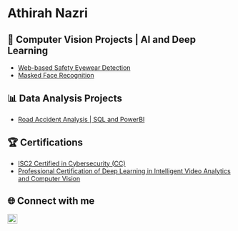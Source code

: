 <h1>Athirah Nazri</h1>

<h2>🔎 Computer Vision Projects | AI and Deep Learning</h2>

- [Web-based Safety Eyewear Detection](https://github.com/najlaathirah/Web-based-Safety-Eyewear-Detection-System)
- [Masked Face Recognition](https://github.com/najlaathirah/Masked-Face-Detection)

<h2>📊 Data Analysis Projects</h2>

- [Road Accident Analysis | SQL and PowerBI](https://github.com/najlaathirah/Road-Accident-Analysis)

<h2>🏆 Certifications</h2>

- [ISC2 Certified in Cybersecurity (CC)](https://www.credly.com/badges/52959c45-8ad8-4d92-8f59-5aa370c8be1f/public_url)
- [Professional Certification of Deep Learning in Intelligent Video Analytics and Computer Vision](https://drive.google.com/file/d/18m6QmURFjVyNwJPtPjUKcVDJg9eBWOxL/view?usp=sharing)


<h2> 🌐 Connect with me</h2>

[<img align="left" alt="JoshMadakor | LinkedIn" width="22px" src="https://cdn.jsdelivr.net/npm/simple-icons@v3/icons/linkedin.svg" />][linkedin]

[linkedin]: https://www.linkedin.com/in/najla-athirah-mohd-nazri-21b872198

<!--
**joshmadakor1/joshmadakor1** is a ✨ _special_ ✨ repository because its `README.md` (this file) appears on your GitHub profile.

Here are some ideas to get you started:

- 🔭 I’m currently working on ...
- 🌱 I’m currently learning ...
- 👯 I’m looking to collaborate on ...
- 🤔 I’m looking for help with ...
- 💬 Ask me about ...
- 📫 How to reach me: ...
- 😄 Pronouns: ...
- ⚡ Fun fact: ...
-->
